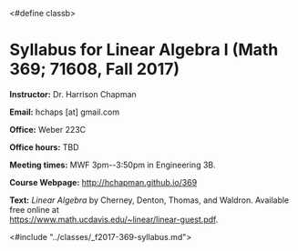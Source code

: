 <#define classb>
# Syllabus for Linear Algebra I (Math 369; 71608, Fall 2017)

**Instructor:** Dr. Harrison Chapman

**Email:** hchaps [at] gmail.com

**Office:** Weber 223C

**Office hours:** TBD

**Meeting times:** MWF 3pm--3:50pm in Engineering 3B.

**Course Webpage:** <http://hchapman.github.io/369>

**Text:** *Linear Algebra* by Cherney, Denton, Thomas, and Waldron. Available free online at \
<https://www.math.ucdavis.edu/~linear/linear-guest.pdf>.

<#include "../classes/_f2017-369-syllabus.md">
